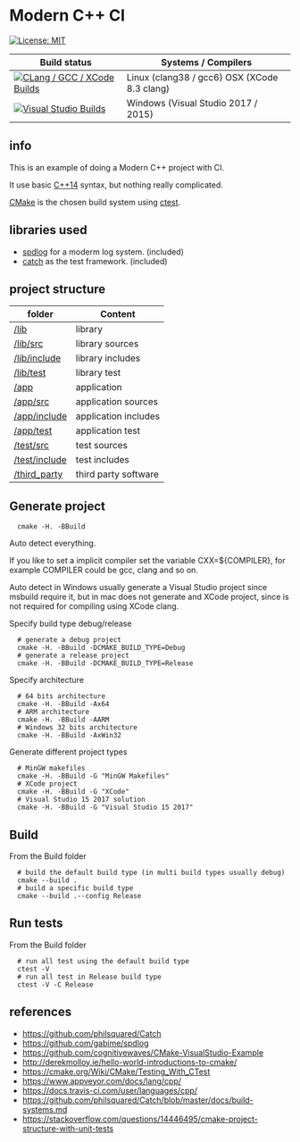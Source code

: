 # Modern C++ CI

[![License: MIT](https://img.shields.io/badge/License-MIT-blue.svg)](/LICENSE)

| Build status          | Systems / Compilers         |
| ------------- | ------------------------------------------ |
| [![CLang  / GCC / XCode Builds](https://travis-ci.org/LearningByExample/ModernCppCI.svg?branch=master)](https://travis-ci.org/LearningByExample/ModernCppCI) | Linux (clang38  / gcc6) OSX (XCode 8.3 clang) |
| [![Visual Studio Builds](https://ci.appveyor.com/api/projects/status/t6i95u07gw1gqhql/branch/master?svg=true)](https://ci.appveyor.com/project/juan-medina/moderncppci/branch/master)       | Windows (Visual Studio 2017 / 2015)  |

## info
This is an example of doing a Modern C++ project with CI.

It use basic [C++14](https://isocpp.org/wiki/faq/cpp14-language) syntax, but nothing really complicated.

[CMake](https://cmake.org/) is the chosen build system using [ctest](https://cmake.org/Wiki/CMake/Testing_With_CTest).

## libraries used
- [spdlog](https://github.com/gabime/spdlog) for a moderm log system. (included)
- [catch](https://github.com/philsquared/Catch) as the test framework.  (included)

##  project structure

| folder       | Content              |
| ------------ | -------------------- |
| [/lib](/lib) | library |
| [/lib/src](/lib/src) | library sources  |
| [/lib/include](/lib/include) | library includes |
| [/lib/test](/lib/test) | library test |
| [/app](/app) | application |
| [/app/src](/app/src) | application sources  |
| [/app/include](/app/include) | application includes |
| [/app/test](/app/test) | application test |
| [/test/src](/test/src) | test sources |
| [/test/include](/test/include) | test includes        |
| [/third_party](/third_party) | third party software        |

## Generate project

```shell
  cmake -H. -BBuild
```

Auto detect everything.

If you like to set a implicit compiler set the variable CXX=${COMPILER}, for example COMPILER could be gcc, clang and so on.

Auto detect in Windows usually generate a Visual Studio project since msbuild require it, but in mac does not generate and XCode project, since is not required for compiling using XCode clang.

Specify build type debug/release

```shell
  # generate a debug project
  cmake -H. -BBuild -DCMAKE_BUILD_TYPE=Debug
  # generate a release project
  cmake -H. -BBuild -DCMAKE_BUILD_TYPE=Release
```

Specify architecture

```shell
  # 64 bits architecture
  cmake -H. -BBuild -Ax64
  # ARM architecture
  cmake -H. -BBuild -AARM
  # Windows 32 bits architecture
  cmake -H. -BBuild -AxWin32
```

Generate different project types

```shell
  # MinGW makefiles
  cmake -H. -BBuild -G "MinGW Makefiles"
  # XCode project
  cmake -H. -BBuild -G "XCode"
  # Visual Studio 15 2017 solution
  cmake -H. -BBuild -G "Visual Studio 15 2017"
```

## Build

From the Build folder

```shell
  # build the default build type (in multi build types usually debug)
  cmake --build .
  # build a specific build type
  cmake --build .--config Release
```
## Run tests

From the Build folder

```shell
  # run all test using the default build type
  ctest -V
  # run all test in Release build type
  ctest -V -C Release
```

## references

- https://github.com/philsquared/Catch
- https://github.com/gabime/spdlog
- https://github.com/cognitivewaves/CMake-VisualStudio-Example
- http://derekmolloy.ie/hello-world-introductions-to-cmake/
- https://cmake.org/Wiki/CMake/Testing_With_CTest
- https://www.appveyor.com/docs/lang/cpp/
- https://docs.travis-ci.com/user/languages/cpp/
- https://github.com/philsquared/Catch/blob/master/docs/build-systems.md
- https://stackoverflow.com/questions/14446495/cmake-project-structure-with-unit-tests
